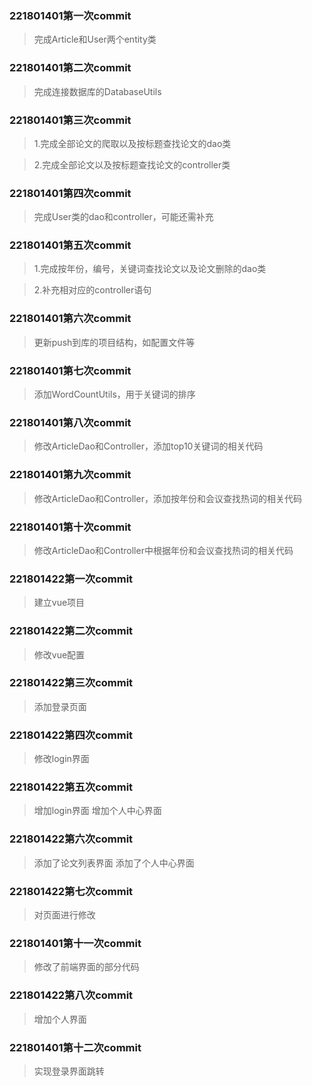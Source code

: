 ### 221801401第一次commit
> 完成Article和User两个entity类

### 221801401第二次commit
> 完成连接数据库的DatabaseUtils

### 221801401第三次commit
> 1.完成全部论文的爬取以及按标题查找论文的dao类

> 2.完成全部论文以及按标题查找论文的controller类

### 221801401第四次commit
> 完成User类的dao和controller，可能还需补充

### 221801401第五次commit
> 1.完成按年份，编号，关键词查找论文以及论文删除的dao类

> 2.补充相对应的controller语句

### 221801401第六次commit
> 更新push到库的项目结构，如配置文件等

### 221801401第七次commit
> 添加WordCountUtils，用于关键词的排序

### 221801401第八次commit
> 修改ArticleDao和Controller，添加top10关键词的相关代码

### 221801401第九次commit
> 修改ArticleDao和Controller，添加按年份和会议查找热词的相关代码

### 221801401第十次commit
> 修改ArticleDao和Controller中根据年份和会议查找热词的相关代码

### 221801422第一次commit
> 建立vue项目

### 221801422第二次commit
> 修改vue配置

### 221801422第三次commit
> 添加登录页面

### 221801422第四次commit
> 修改login界面

### 221801422第五次commit
> 增加login界面 增加个人中心界面

### 221801422第六次commit
> 添加了论文列表界面 添加了个人中心界面

### 221801422第七次commit
> 对页面进行修改

### 221801401第十一次commit
> 修改了前端界面的部分代码

### 221801422第八次commit
> 增加个人界面

### 221801401第十二次commit
> 实现登录界面跳转
